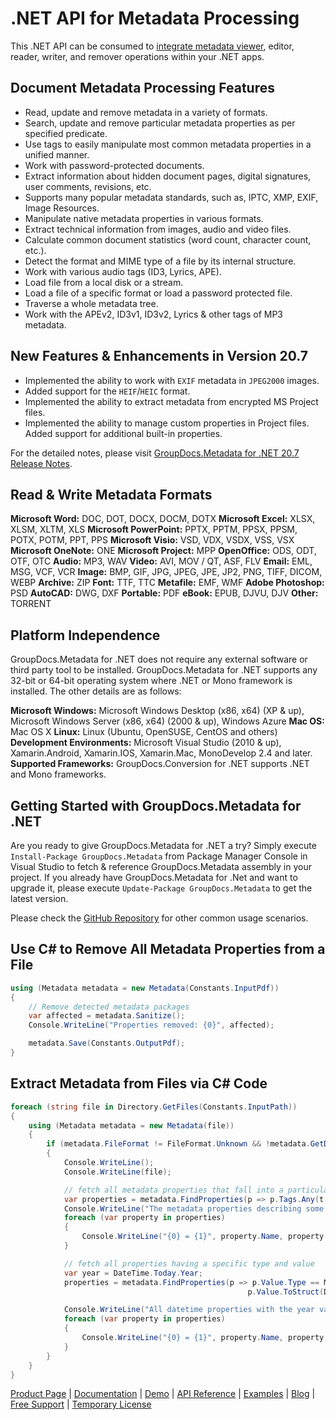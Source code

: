 # .NET API for Metadata Processing

This .NET API can be consumed to [integrate metadata viewer](https://products.groupdocs.com/metadata/net), editor, reader, writer, and remover operations within your .NET apps.

## Document Metadata Processing Features

- Read, update and remove metadata in a variety of formats.
- Search, update and remove particular metadata properties as per specified predicate.
- Use tags to easily manipulate most common metadata properties in a unified manner.
- Work with password-protected documents.
- Extract information about hidden document pages, digital signatures, user comments, revisions, etc.
- Supports many popular metadata standards, such as, IPTC, XMP, EXIF, Image Resources.
- Manipulate native metadata properties in various formats.
- Extract technical information from images, audio and video files.
- Calculate common document statistics (word count, character count, etc.).
- Detect the format and MIME type of a file by its internal structure.
- Work with various audio tags (ID3, Lyrics, APE).
- Load file from a local disk or a stream.
- Load a file of a specific format or load a password protected file.
- Traverse a whole metadata tree.
- Work with the APEv2, ID3v1, ID3v2, Lyrics & other tags of MP3 metadata.

## New Features & Enhancements in Version 20.7

- Implemented the ability to work with `EXIF` metadata in `JPEG2000` images.
- Added support for the `HEIF`/`HEIC` format.
- Implemented the ability to extract metadata from encrypted MS Project files.
- Implemented the ability to manage custom properties in Project files. Added support for additional built-in properties.

For the detailed notes, please visit [GroupDocs.Metadata for .NET 20.7 Release Notes](https://docs.groupdocs.com/metadata/net/groupdocs-metadata-for-net-20-7-release-notes/).

## Read & Write Metadata Formats

**Microsoft Word:** DOC, DOT, DOCX, DOCM, DOTX
**Microsoft Excel:** XLSX, XLSM, XLTM, XLS
**Microsoft PowerPoint:** PPTX, PPTM, PPSX, PPSM, POTX, POTM, PPT, PPS
**Microsoft Visio:** VSD, VDX, VSDX, VSS, VSX
**Microsoft OneNote:** ONE
**Microsoft Project:** MPP
**OpenOffice:** ODS, ODT, OTF, OTC
**Audio:** MP3, WAV
**Video:** AVI, MOV / QT, ASF, FLV
**Email:** EML, MSG, VCF, VCR
**Image:** BMP, GIF, JPG, JPEG, JPE, JP2, PNG, TIFF, DICOM, WEBP
**Archive:** ZIP
**Font:** TTF, TTC
**Metafile:** EMF, WMF
**Adobe Photoshop:** PSD
**AutoCAD:** DWG, DXF
**Portable:** PDF
**eBook:** EPUB, DJVU, DJV
**Other:** TORRENT

## Platform Independence

GroupDocs.Metadata for .NET does not require any external software or third party tool to be installed. GroupDocs.Metadata for .NET supports any 32-bit or 64-bit operating system where .NET or Mono framework is installed. The other details are as follows:

**Microsoft Windows:** Microsoft Windows Desktop (x86, x64) (XP & up), Microsoft Windows Server (x86, x64) (2000 & up), Windows Azure
**Mac OS:** Mac OS X
**Linux:** Linux (Ubuntu, OpenSUSE, CentOS and others)
**Development Environments:** Microsoft Visual Studio (2010 & up), Xamarin.Android, Xamarin.IOS, Xamarin.Mac, MonoDevelop 2.4 and later.
**Supported Frameworks:** GroupDocs.Conversion for .NET  supports .NET and Mono frameworks.

## Getting Started with GroupDocs.Metadata for .NET

Are you ready to give GroupDocs.Metadata for .NET a try? Simply execute `Install-Package GroupDocs.Metadata` from Package Manager Console in Visual Studio to fetch & reference GroupDocs.Metadata assembly in your project. If you already have GroupDocs.Metadata for .Net and want to upgrade it, please execute `Update-Package GroupDocs.Metadata` to get the latest version.

Please check the [GitHub Repository](https://github.com/groupdocs-metadata/GroupDocs.Metadata-for-.NET) for other common usage scenarios.

## Use C# to Remove All Metadata Properties from a File

```csharp
using (Metadata metadata = new Metadata(Constants.InputPdf))
{
    // Remove detected metadata packages
    var affected = metadata.Sanitize();
    Console.WriteLine("Properties removed: {0}", affected);

    metadata.Save(Constants.OutputPdf);
}
```

## Extract Metadata from Files via C# Code

```csharp
foreach (string file in Directory.GetFiles(Constants.InputPath))
{
    using (Metadata metadata = new Metadata(file))
    {
        if (metadata.FileFormat != FileFormat.Unknown && !metadata.GetDocumentInfo().IsEncrypted)
        {
            Console.WriteLine();
            Console.WriteLine(file);

            // fetch all metadata properties that fall into a particular category
            var properties = metadata.FindProperties(p => p.Tags.Any(t => t.Category == Tags.Content));
            Console.WriteLine("The metadata properties describing some characteristics of the file content: title, keywords, language, etc.");
            foreach (var property in properties)
            {
                Console.WriteLine("{0} = {1}", property.Name, property.Value);
            }

            // fetch all properties having a specific type and value
            var year = DateTime.Today.Year;
            properties = metadata.FindProperties(p => p.Value.Type == MetadataPropertyType.DateTime &&
                                                     p.Value.ToStruct(DateTime.MinValue).Year == year);

            Console.WriteLine("All datetime properties with the year value equal to the current year");
            foreach (var property in properties)
            {
                Console.WriteLine("{0} = {1}", property.Name, property.Value);
            }
        }
    }
}
```

[Product Page](https://products.groupdocs.com/metadata/net) | [Documentation](https://docs.groupdocs.com/metadata/net/) | [Demo](https://products.groupdocs.app/metadata/family) | [API Reference](https://apireference.groupdocs.com/net/metadata) | [Examples](https://github.com/groupdocs-metadata/GroupDocs.Metadata-for-.NET) | [Blog](https://blog.groupdocs.com/category/metadata/) | [Free Support](https://forum.groupdocs.com/c/metadata) | [Temporary License](https://purchase.groupdocs.com/temporary-license)
